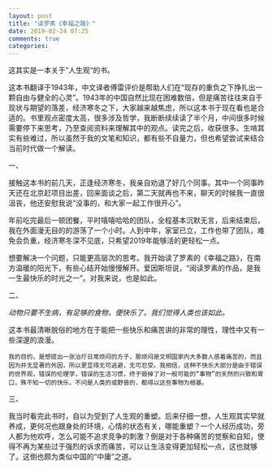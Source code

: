 ```yaml
---
layout: post
title: "读罗素《幸福之路》"
date: 2019-02-24 07:25
comments: true
categories: 
---
```


这其实是一本关于”人生观“的书。

这本书翻译于1943年，中文译者傅雷评价是帮助人们在“现存的重负之下挣扎出一颗自由与健全的心灵”。1943年的中国自然比现在困难数倍，但是痛苦往往来自于现状与期望的落差，经济寒冬之下，大家越来越焦虑，所以这本书于现在看也是合适的。书里观点密度太高，很多涉及哲学，我断断续续读了半个月，中间很多时候需要停下来思考，乃至查阅资料来理解其中的观点。读完之后，收获很多。生啃其实有些难过，所以虽然于我的文笔和知识，都有些不自量力，但也希望尝试来结合当前时代做一个解读。

<!--more-->

一、

接触这本书的前几天，正逢经济寒冬，我亲自劝退了好几个同事。其中一个同事昨天还在北京赶项目出差，回来面谈之后，第二天就再也不来，聊天的时候我一直很沮丧，他还安慰我说“没事的，和大家一起工作很开心”。

年前吃完最后一顿团餐，平时嘻嘻哈哈的团队，全程基本沉默无言，后来结束后，我在外面漫无目的的游荡了一个小时。人到中年，家室已立，工作也带了团队，难免会负重，经济寒冬深不见底，只希望2019年能够活的更轻松一点。

想要解决一个问题，只能更高层次的思考。我开始读了罗素的《幸福之路》，在南方温暖的阳光下，有些心结开始慢慢解开。爱因斯坦说，“阅读罗素的作品，是我一生最快乐的时光之一”。对我来说，也是如此。

二、

*动物只要不生病，有足够的食物，便快乐了。我们觉得人类也该如此。*

这本书最清晰脱俗的地方在于能把一些快乐和痛苦讲的非常的理性，理性中又有一些深邃的浪漫。

```
我的目的，是想提出一张治疗日常烦闷的方子，那烦闷是文明国家内大多数人感着痛苦的，而且因为并无显著的外因，所以更显得无可逃避，无可忍受。我相信，这种不快乐大部分是由于错误的世界观，错误的伦理学，错误的生活习惯，终于毁掉了对一般可能的“事物”的天然的兴致和胃口，殊不知一切的快乐，不问是人类的或野兽的，都得以这些事物为根基。
```

三、

我当时看完此书时，自以为受到了人生观的重塑。后来仔细一想，人生观其实早就养成，更何况也跟身处的环境，心情的状态有关，哪能重塑？一个人经历成功，旁人都为他欢呼，怎么可能不追求竞争的刺激？倒是对于各种痛苦的觉察和自知，使得不再为某些过于强烈的诉求而痛苦，可以让生活变得更加轻松一点，这也就够了。这倒也颇为类似中国的“中庸”之道。